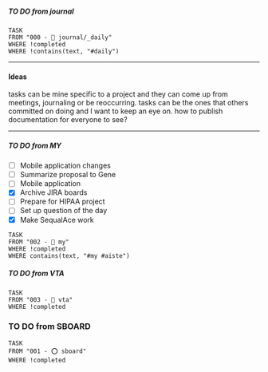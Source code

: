 ##### TO DO from journal
```dataview
TASK 
FROM "000 - 📝 journal/_daily"
WHERE !completed
WHERE !contains(text, "#daily")
```
---
#### Ideas

tasks can be mine specific to a project and they can come up from meetings, journaling or be reoccurring.
tasks can be the ones that others committed on doing and I want to keep an eye on.
how to publish documentation for everyone to see?

----
##### TO DO from MY

- [ ] Mobile application changes 
- [ ] Summarize proposal to Gene
- [ ] Mobile application 
- [x] Archive JIRA boards
- [ ] Prepare for HIPAA project 
- [ ] Set up question of the day
- [x] Make SequalAce work
```dataview
TASK 
FROM "002 - 📍 my"
WHERE !completed
WHERE contains(text, "#my #aiste")
```
##### TO DO from VTA
```dataview
TASK 
FROM "003 - 🎾 vta"
WHERE !completed
```
### TO DO from SBOARD
```dataview
TASK 
FROM "001 - ⭕️ sboard"
WHERE !completed
```
